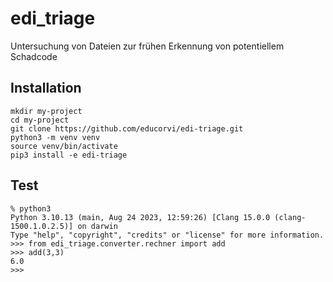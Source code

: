 # edi\_triage

Untersuchung von Dateien zur frühen Erkennung von potentiellem Schadcode

## Installation

```
mkdir my-project
cd my-project
git clone https://github.com/educorvi/edi-triage.git
python3 -m venv venv
source venv/bin/activate
pip3 install -e edi-triage
```

## Test

```
% python3
Python 3.10.13 (main, Aug 24 2023, 12:59:26) [Clang 15.0.0 (clang-1500.1.0.2.5)] on darwin
Type "help", "copyright", "credits" or "license" for more information.
>>> from edi_triage.converter.rechner import add
>>> add(3,3)
6.0
>>>
```
